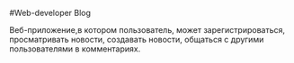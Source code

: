 #Web-developer Blog

Веб-приложение,в котором пользователь, может зарегистрироваться, просматривать новости, создавать новости, общаться с другими пользователями в комментариях.

